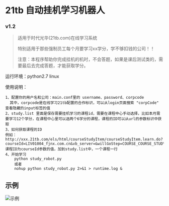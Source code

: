 # 21tb 自动挂机学习机器人 
### v1.2

> 适用于时代光华(21tb.com)在线学习系统
> 
> 特别适用于那些强制员工每个月要学习xx学分，学不够扣钱的公司！！
> 
> 注意：本程序帮助你完成挂机的机时，不会答题，如果是课后测试类的，需要最后去完成答题，才能获取学分。
> 
运行环境：python2.7  linux

使用说明：
	
	1、配置你的用户名和公司：main.conf里的 username、password、corpcode
	  其中，corpcode是在线学习21tb配置的合作标识，可以从login页面搜索 "corpCode" 查看隐藏的input标签的值
	2、study.list 里面是保存需要挂机学习的课程id，需要在课程中心手动选择，比如本月需要学习12个学分，在课程中心里可以选两个6学分的课程，课程的ID可以从url的参数标识中获取
	3、如何获取课程的ID
	例如：http://xxx.21tb.com/els/html/courseStudyItem/courseStudyItem.learn.do?courseId=LIV01004_fjnx.com.cn&vb_server=&willGoStep=COURSE_COURSE_STUDY
	课程ID为courseId参数的值，加到study.list中，一个课程一行
	4、开始学习
		python study_robot.py
		或者
		nohup python study_robot.py 2>&1 > runtime.log &
		
## 示例
	
![示例](https://raw.githubusercontent.com/iloghyr/21tb_robot/master/demo.png)
